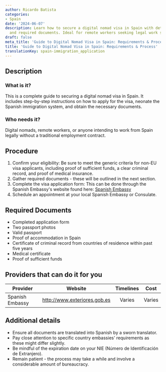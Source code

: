 ```yaml
---
author: Ricardo Batista
categories:
- Spain
date: '2024-06-07'
description: Learn how to secure a digital nomad visa in Spain with detailed steps
  and required documents. Ideal for remote workers seeking legal work status in Spain.
draft: false
meta_title: 'Guide to Digital Nomad Visa in Spain: Requirements & Process'
title: 'Guide to Digital Nomad Visa in Spain: Requirements & Process'
translationKey: spain-immigration_application
---
```



## Description
### What is it?
This is a complete guide to securing a digital nomad visa in Spain. It includes step-by-step instructions on how to apply for the visa, neonate the Spanish immigration system, and obtain the necessary documents.
### Who needs it?
Digital nomads, remote workers, or anyone intending to work from Spain legally without a traditional employment contract.

## Procedure
1. Confirm your eligibility: Be sure to meet the generic criteria for non-EU visa applicants, including proof of sufficient funds, a clear criminal record, and proof of medical insurance.
2. Gather required documents - these will be outlined in the next section.
3. Complete the visa application form: This can be done through the Spanish Embassy's website found here: [Spanish Embassy](http://www.exteriores.gob.es)
4. Schedule an appointment at your local Spanish Embassy or Consulate.

## Required Documents
- Completed application form
- Two passport photos
- Valid passport
- Proof of accommodation in Spain
- Certificate of criminal record from countries of residence within past five years
- Medical certificate
- Proof of sufficient funds

## Providers that can do it for you

| Provider        |     Website               |     Timelines    |       Cost      |
| --------------- | ------------------------  |  :-------------: | :-------------: |
| Spanish Embassy |  http://www.exteriores.gob.es  |     Varies    |        Varies       |

## Additional details
- Ensure all documents are translated into Spanish by a sworn translator.
- Pay close attention to specific country embassies' requirements as these might differ slightly.
- Be mindful of the expiration date on your NIE (Número de Identificación de Extranjero).
- Remain patient - the process may take a while and involve a considerable amount of bureaucracy.